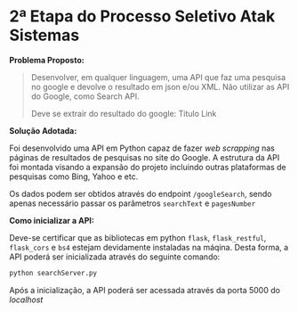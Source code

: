 # 2ª Etapa do Processo Seletivo Atak Sistemas

**Problema Proposto:** 

>Desenvolver, em qualquer linguagem, uma API que faz uma pesquisa no google e devolve o resultado em json e/ou XML.
>Não utilizar as API do Google, como Search API.
>
>Deve se extrair do resultado do google:
>     Titulo
>    Link

**Solução Adotada:**

Foi desenvolvido uma API em Python capaz de fazer _web scrapping_ nas páginas de resultados de pesquisas no site do Google. A estrutura da API foi montada visando a expansão do projeto incluindo outras plataformas de pesquisas como Bing, Yahoo e etc.

Os dados podem ser obtidos através do endpoint `/googleSearch`, sendo apenas necessário passar os parâmetros `searchText` e `pagesNumber`

**Como inicializar a API:**

Deve-se certificar que as bibliotecas em python `flask`, `flask_restful`, `flask_cors` e `bs4` estejam devidamente instaladas na máqina. Desta forma, a API poderá ser inicializada através do seguinte comando:

```sh
python searchServer.py
```
Após a inicialização, a API poderá ser acessada através da porta 5000 do _localhost_
